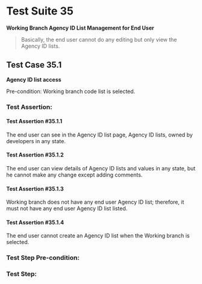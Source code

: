 # Test Suite 35

**Working Branch Agency ID List Management for End User**

> Basically, the end user cannot do any editing but only view the Agency ID lists.

## Test Case 35.1

**Agency ID list access**

Pre-condition: Working branch code list is selected.


### Test Assertion:

#### Test Assertion #35.1.1
The end user can see in the Agency ID list page, Agency ID lists, owned by developers in any state.

#### Test Assertion #35.1.2
The end user can view details of Agency ID lists and values in any state, but he cannot make any change except adding comments.

#### Test Assertion #35.1.3
Working branch does not have any end user Agency ID list; therefore, it must not have any end user Agency ID list listed.

#### Test Assertion #35.1.4
The end user cannot create an Agency ID list when the Working branch is selected.

### Test Step Pre-condition:



### Test Step: